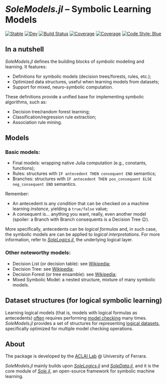 # *SoleModels.jl* – Symbolic Learning Models

[![Stable](https://img.shields.io/badge/docs-stable-blue.svg)](https://aclai-lab.github.io/SoleModels.jl/stable)
[![Dev](https://img.shields.io/badge/docs-dev-blue.svg)](https://aclai-lab.github.io/SoleModels.jl/dev)
[![Build Status](https://api.cirrus-ci.com/github/aclai-lab/SoleModels.jl.svg)](https://cirrus-ci.com/github/aclai-lab/SoleModels.jl)
[![Coverage](https://codecov.io/gh/aclai-lab/SoleModels.jl/branch/master/graph/badge.svg)](https://codecov.io/gh/aclai-lab/SoleModels.jl)
[![Coverage](https://coveralls.io/repos/github/aclai-lab/SoleModels.jl/badge.svg?branch=master)](https://coveralls.io/github/aclai-lab/SoleModels.jl?branch=master)
[![Code Style: Blue](https://img.shields.io/badge/code%20style-blue-4495d1.svg)](https://github.com/invenia/BlueStyle)


## In a nutshell

*SoleModels.jl* defines the building blocks of *symbolic* modeling and learning.
It features:
- Definitions for symbolic models (decision trees/forests, rules, etc.);
- Optimized data structures, useful when learning models from datasets;
- Support for mixed, neuro-symbolic computation.

These definitions provide a unified base for implementing symbolic algorithms, such as:
- Decision tree/random forest learning;
- Classification/regression rule extraction;
- Association rule mining.

## Models

### Basic models:

- Final models: wrapping native Julia computation (e.g., constants, functions);
- Rules: structures with `IF antecedent THEN consequent END` semantics;
- Branches: structures with `IF antecedent THEN pos_consequent ELSE neg_consequent END` semantics.

Remember:
- An antecedent is any *condition* that can be checked on a machine learning *instance*, yielding a `true/false` value;
- A consequent is... anything you want, really, even another model (spoiler: a Branch with Branch consequents is a Decision Tree 😉).

More specifically, antecedents can be *logical formulas* and, in such case, the symbolic models
are can be applied to *logical interpretations*.
For more information, refer to [*SoleLogics.jl*](https://github.com/aclai-lab/SoleLogics.jl), the underlying logical layer.

### Other noteworthy models:

- Decision List (or decision table): see [Wikipedia](https://en.wikipedia.org/wiki/Decision_list);
- Decision Tree: see [Wikipedia](https://en.wikipedia.org/wiki/Decision_tree);
- Decision Forest (or tree ensamble): see [Wikipedia](https://en.wikipedia.org/wiki/Random_forest);
- Mixed Symbolic Model: a nested structure, mixture of many symbolic models.

## Dataset structures (for logical symbolic learning)

Learning logical models (that is, models with logical formulas as antecedents)
[often](https://scholar.google.com/scholar?q=Multi-Models+and+Multi-Formulas+Finite+Model+Checking+for+Modal+Logic+Formulas+Induction.)
requires performing [model checking](https://en.wikipedia.org/wiki/Model_checking) many times.
*SoleModels.jl* provides a set of structures for representing [logical datasets](https://github.com/aclai-lab/SoleLogics.jl#interpretation-sets),
specifically optimized for multiple model checking operations.

<!-- TODO explain -->

## About

The package is developed by the [ACLAI Lab](https://aclai.unife.it/en/) @ University of Ferrara.

*SoleModels.jl* mainly builds upon [*SoleLogics.jl*](https://github.com/aclai-lab/SoleLogics.jl) and [*SoleData.jl*](https://github.com/aclai-lab/SoleData.jl), 
and it is the core module of [*Sole.jl*](https://github.com/aclai-lab/Sole.jl), an open-source framework for symbolic machine learning.
